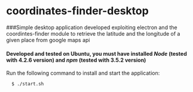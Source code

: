 # coordinates-finder-desktop

###Simple desktop application developed exploiting electron and the coordintes-finder module to retrieve the latitude and the longitude of a given place from google maps api

#### Developed and tested on Ubuntu, you must have installed *Node* (tested with 4.2.6 version) and *npm* (tested with 3.5.2 version)
Run the following command to install and start the application:

```
  $ ./start.sh
```
